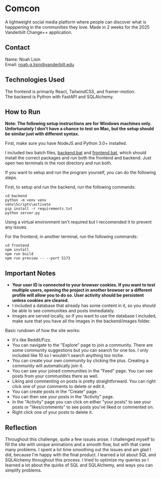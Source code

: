 # Comcon 

A lightweight social media platform where people can discover what is happpening in the communities they love. Made in 2 weeks for the 2025 Vanderbilt Change++ application.

## Contact

Name: Noah Lisin  
Email: noah.g.lisin@vanderbilt.edu

## Technologies Used

The frontend is primarily React, TailwindCSS, and framer-motion.  
The backend is Python with FastAPI and SQLAlchemy.

## How to Run

**Note: The following setup instructions are for Windows machines only. Unfortunately I don't have a chance to test on Mac, but the setup should be similar just with different syntax.**  

First, make sure you have NodeJS and Python 3.0+ installed.  

I included two batch files, [backend.bat](https://github.com/noahl25/comcon/blob/main/backend.bat) and [frontend.bat](https://github.com/noahl25/comcon/blob/main/frontend.bat), which should install the correct packages and run both the frontend and backend. Just open two terminals in the root directory and run both.

If you want to setup and run the program yourself, you can do the following steps.  

First, to setup and run the backend, run the following commands:
```
cd backend
python -m venv venv
venv\Scripts\activate
pip install -r requirements.txt
python server.py
```
Using a virtual environment isn't required but I reccomended it to prevent any issues.  

For the frontend, in another terminal, run the following commands:
```
cd frontend
npm install
npm run build
npm run preview -- --port 5173
```

## Important Notes

- **Your user ID is connected to your browser cookies. If you want to test multiple users, opening the project in another browser or a different profile will allow you to do so. User activity should be persistent unless cookies are cleared.**
- I included a database that already has some content in it, so you should be able to see communities and posts immediately.
- Images are served locally, so if you want to use the database I included, make sure that you have all the images in the backend/images folder.

Basic rundown of how the site works:
- It's like Reddit/Fizz.
- You can navigate to the "Explore" page to join a community. There are some community suggestions but you can search for one too. I only included like 10 so I wouldn't search anything too niche.
- You can create your own community by clicking the plus. Creating a community will automatically join it.
- You can see your joined communities in the "Feed" page. You can see posts from your communities there as well.
- Liking and commenting on posts is pretty straightforward. You can right click one of your comments to delete or edit it.
- You can create posts in the "Create" page.
- You can then see your posts in the "Activity" page.
- In the "Activity" page you can click on either "your posts" to see your posts or "likes/comments" to see posts you've liked or commented on.
- Right click one of your posts to delete it.

## Reflection

Throughout this challenge, quite a few issues arose. I challenged myself to fill the site with unique animations and a smooth flow, but with that came many problems. I spent a lot time smoothing out the issues and am glad I did, because I'm happy with the final product. I learned a lot about SQL and SQLAlchemy throughout this process. I tried to optimize my queries so I learned a lot about the quirks of SQL and SQLAlchemy, and ways you can simplify problems.
